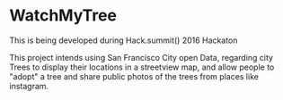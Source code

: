 # WatchMyTree

This is being developed during Hack.summit() 2016 Hackaton

This project intends using San Francisco City open Data, regarding city Trees to display their locations in a streetview map, and allow people to "adopt" a tree and share public photos of the trees from places like instagram.
